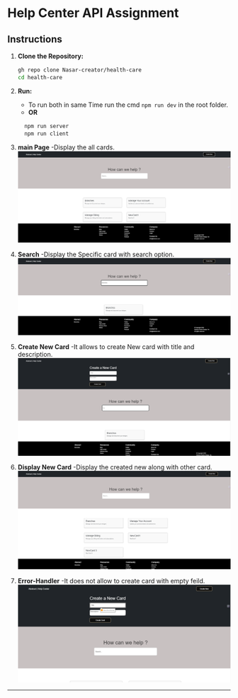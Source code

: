 # Help Center API Assignment

## Instructions

1. **Clone the Repository:**
   ```bash
   gh repo clone Nasar-creator/health-care
   cd health-care
   ```

2. **Run:**
   - To run both in same Time run the cmd ``` npm run dev ``` in the root folder.
    - **OR**
    ```bash
      npm run server
      npm run client
     ```
3. **main Page**
   -Display the all cards.
   ![image alt](https://github.com/Nasar-creator/health-care/blob/0a9cbf5e180d023588e0454be08a6c71c7118821/Home.png)
   
3. **Search**
   -Display the Specific card with search option.
   ![image alt](https://github.com/Nasar-creator/health-care/blob/0a9cbf5e180d023588e0454be08a6c71c7118821/search.png)
   
3. **Create New Card**
   -It allows to create New card with title and description.
   ![image alt](https://github.com/Nasar-creator/health-care/blob/0a9cbf5e180d023588e0454be08a6c71c7118821/create.png)
   
3. **Display New Card**
   -Display the created new along with other card.
   ![image alt](https://github.com/Nasar-creator/health-care/blob/0a9cbf5e180d023588e0454be08a6c71c7118821/new-card.png)
   
3. **Error-Handler**
   -It does not allow to create card with empty feild.
   ![image alt](https://github.com/Nasar-creator/health-care/blob/0a9cbf5e180d023588e0454be08a6c71c7118821/Error-handler.png)


---
